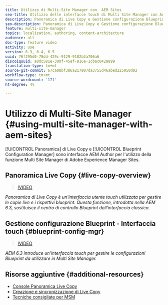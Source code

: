 ```yaml
---
title: Utilizzo di Multi-Site Manager con  AEM Sites
seo-title: Utilizzo delle interfacce touch di Multi Site Manager con Adobe Experience Manager
description: Panoramica di Live Copy e Gestione configurazione Blueprint sono interfacce Touch UI abilitate per l'utilizzo con Multi Site Manager.
seo-description: Panoramica di Live Copy e Gestione configurazione Blueprint sono interfacce touch per l'utilizzo con Multi Site Manager con Adobe Experience Manager.
feature: multi-site-manager
topics: localization, authoring, content-architecture
audience: all
doc-type: feature video
activity: use
version: 6.3, 6.4, 6.5
uuid: 76f295d0-78dd-429c-9129-9182b3a706a6
discoiquuid: a0dc581e-300f-45ef-916a-1cbac0429899
translation-type: tm+mt
source-git-commit: 67ca08bf386a217807da3755d46abed225050d02
workflow-type: tm+mt
source-wordcount: '171'
ht-degree: 4%

---
```



# Utilizzo di Multi-Site Manager {#using-multi-site-manager-with-aem-sites}

[!UICONTROL Panoramica] di Live Copy e [!UICONTROL Blueprint Configuration Manager] sono interfacce AEM Author per l&#39;utilizzo della funzione Multi Site Manager di  Adobe Experience Manager Sites.

## Panoramica Live Copy {#live-copy-overview}

>[!VIDEO](https://video.tv.adobe.com/v/17054/?quality=9&learn=on)

*Panoramica di Live Copy è un&#39;interfaccia utente touch utilizzata per gestire le copie live e i rispettivi blueprint. Questa funzione, introdotta nella AEM 6.3, sostituisce il centro di controllo Blueprint dell’interfaccia classica.*

## Gestione configurazione Blueprint - Interfaccia touch {#blueprint-config-mgr}

>[!VIDEO](https://video.tv.adobe.com/v/17056/?quality=9&learn=on)

*AEM 6.3 introduce un&#39;interfaccia touch per gestire le configurazioni Blueprint da utilizzare in Multi Site Manager.*

## Risorse aggiuntive {#additional-resources}

* [Console Panoramica Live Copy](https://helpx.adobe.com/experience-manager/6-5/sites/administering/using/msm-livecopy-overview.html)
* [Creazione e sincronizzazione di Live Copy](https://helpx.adobe.com/experience-manager/6-5/sites/administering/using/msm-livecopy.html)
* [Tecniche consigliate per MSM](https://helpx.adobe.com/experience-manager/6-5/sites/administering/using/msm-best-practices.html)
